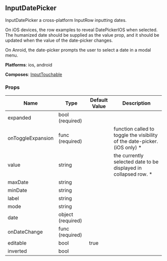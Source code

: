 ## InputDatePicker 
 
InputDatePicker a cross-platform InputRow inputting
dates.

On iOS devices, the row examples to reveal
DatePickerIOS when selected. The humanized date should
be supplied as the value prop, and it should be
updated when the value of the date-picker changes.

On Anroid, the date-picker prompts the user to select
a date in a modal menu.

__Platforms__:  ios, android
 
 __Composes__: [InputTouchable](InputTouchable.md) 


### Props
Name | Type | Default Value | Description
--- | --- | --- | --- 
expanded | bool  (required) |   | 
onToggleExpansion | func  (required) |   | function called to toggle the visibility of the date-picker. (iOS only) *
value | string  |   | the currently selected date to be displayed in collapsed row. *
maxDate | string  |   | 
minDate | string  |   | 
label | string  |   | 
mode | string  |   | 
date | object  (required) |   | 
onDateChange | func  (required) |   | 
editable | bool  | true | 
inverted | bool  |   | 
 
